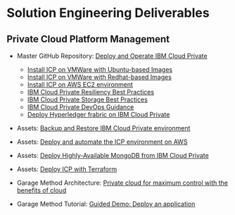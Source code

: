 # Solution Engineering Deliverables

## Private Cloud Platform Management

- Master GitHub Repository: [Deploy and Operate IBM Cloud Private](https://github.com/ibm-cloud-architecture/refarch-privatecloud)
  - [Install ICP on VMWare with Ubuntu-based Images](https://github.com/ibm-cloud-architecture/refarch-privatecloud/blob/master/Installing_ICp_on_prem_ubuntu.md)
  - [Install ICP on VMWare with Redhat-based Images](https://github.com/ibm-cloud-architecture/refarch-privatecloud/blob/master/rhel_install/Installing_ICP_on_prem_rhel.md)
  - [Install ICP on AWS EC2 environment](https://github.com/ibm-cloud-architecture/refarch-privatecloud/blob/master/Installing_ICp_on_aws.md)
  - [IBM Cloud Private Resiliency Best Practices](https://github.com/ibm-cloud-architecture/refarch-privatecloud/tree/master/Resiliency)
  - [IBM Cloud Private Storage Best Practices](https://github.com/ibm-cloud-architecture/refarch-privatecloud/blob/master/ICp-Storage_best_practice.md)
  - [IBM Cloud Private DevOps Guidance](https://github.com/ibm-cloud-architecture/refarch-privatecloud/blob/master/Implementing%20DevOps%20for%20IBM%20Cloud.private.md)
  - [Deploy Hyperledger frabric on IBM Cloud Private](https://github.com/ibm-cloud-architecture/refarch-privatecloud-blockchain)

- Assets: [Backup and Restore IBM Cloud Private environment](https://github.com/ibm-cloud-architecture/icp-backup)
- Assets: [Deploy and automate the ICP environment on AWS](https://github.ibm.com/CASE/icp-aws-hertz)
- Assets: [Deploy Highly-Available MongoDB from IBM Cloud Private](https://github.com/ibm-cloud-architecture/refarch-icp-mongodb)
- Assets: [Deploy ICP with Terraform](https://github.com/ibm-cloud-architecture/terraform-module-icp-deploy)

- Garage Method Architecture: [Private cloud for maximum control with the benefits of cloud](https://www.ibm.com/cloud/garage/content/architecture/private-cloud)
- Garage Method Tutorial: [Guided Demo: Deploy an application](https://www.ibm.com/cloud/garage/demo/try-private-cloud-install-an-app)
